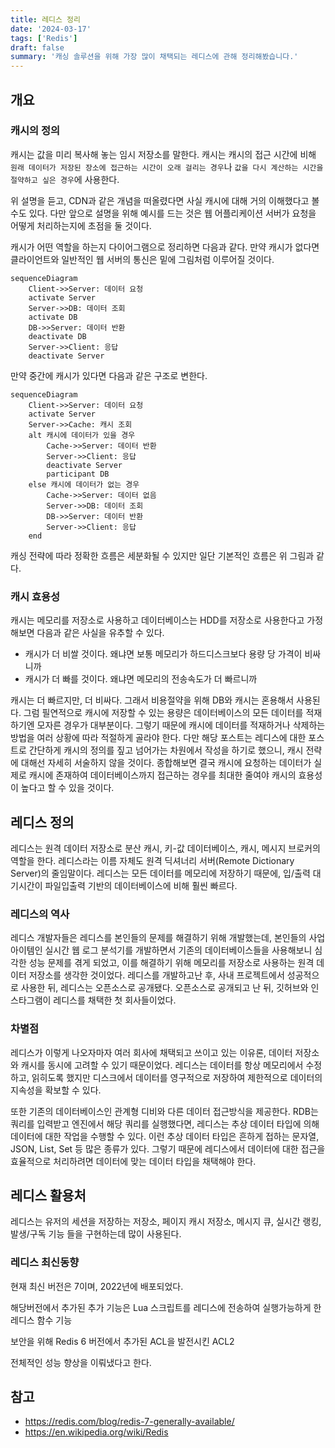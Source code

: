 ```yaml
---
title: 레디스 정리
date: '2024-03-17'
tags: ['Redis']
draft: false
summary: '캐싱 솔루션을 위해 가장 많이 채택되는 레디스에 관해 정리해봤습니다.'
---
```


## 개요

### 캐시의 정의

캐시는 값을 미리 복사해 놓는 임시 저장소를 말한다.
캐시는 캐시의 접근 시간에 비해 `원래 데이터가 저장된 장소에 접근하는 시간이
오래 걸리는 경우`나 `값을 다시 계산하는 시간을 절약하고 싶은 경우`에 사용한다.

위 설명을 듣고, CDN과 같은 개념을 떠올렸다면 사실 캐시에 대해 거의 이해했다고 볼 수도 있다. 다만 앞으로 설명을 위해 예시를 드는 것은 웹 어플리케이션 서버가 요청을 어떻게 처리하는지에 초점을 둘 것이다.

캐시가 어떤 역할을 하는지 다이어그램으로 정리하면 다음과 같다. 만약 캐시가 없다면 클라이언트와 일반적인 웹 서버의 통신은 밑에 그림처럼 이루어질 것이다.

```mermaid
sequenceDiagram
    Client->>Server: 데이터 요청
    activate Server
    Server->>DB: 데이터 조회
    activate DB
    DB->>Server: 데이터 반환
    deactivate DB
    Server->>Client: 응답
    deactivate Server
```

만약 중간에 캐시가 있다면 다음과 같은 구조로 변한다.

```mermaid
sequenceDiagram
    Client->>Server: 데이터 요청
    activate Server
    Server->>Cache: 캐시 조회
    alt 캐시에 데이터가 있을 경우
        Cache->>Server: 데이터 반환
        Server->>Client: 응답
        deactivate Server
        participant DB
    else 캐시에 데이터가 없는 경우
        Cache->>Server: 데이터 없음
        Server->>DB: 데이터 조회
        DB->>Server: 데이터 반환
        Server->>Client: 응답
    end
```

캐싱 전략에 따라 정확한 흐름은 세분화될 수 있지만 일단 기본적인 흐름은 위 그림과 같다.

### 캐시 효용성

캐시는 메모리를 저장소로 사용하고 데이터베이스는 HDD를 저장소로 사용한다고 가정해보면 다음과 같은 사실을 유추할 수 있다.

- 캐시가 더 비쌀 것이다. 왜냐면 보통 메모리가 하드디스크보다 용량 당 가격이 비싸니까
- 캐시가 더 빠를 것이다. 왜냐면 메모리의 전송속도가 더 빠르니까

캐시는 더 빠르지만, 더 비싸다. 그래서 비용절약을 위해 DB와 캐시는 혼용해서 사용된다. 그럼 필연적으로 캐시에 저장할 수 있는 용량은 데이터베이스의 모든 데이터를 적재하기엔 모자른 경우가 대부분이다. 그렇기 때문에 캐시에 데이터를 적재하거나 삭제하는 방법을 여러 상황에 따라 적절하게 골라야 한다. 다만 해당 포스트는 레디스에 대한 포스트로 간단하게 캐시의 정의를 짚고 넘어가는 차원에서 작성을 하기로 했으니, 캐시 전략에 대해선 자세히 서술하지 않을 것이다. 종합해보면 결국 캐시에 요청하는 데이터가 실제로 캐시에 존재하여 데이터베이스까지 접근하는 경우를 최대한 줄여야 캐시의 효용성이 높다고 할 수 있을 것이다.

## 레디스 정의

레디스는 원격 데이터 저장소로 분산 캐시, 키-값 데이터베이스, 캐시, 메시지 브로커의 역할을 한다. 레디스라는 이름 자체도 원격 딕셔너리 서버(Remote Dictionary Server)의 줄임말이다. 레디스는 모든 데이터를 메모리에 저장하기 때문에, 입/출력 대기시간이 파일입출력 기반의 데이터베이스에 비해 훨씬 빠르다.

### 레디스의 역사

레디스 개발자들은 레디스를 본인들의 문제를 해결하기 위해 개발했는데, 본인들의 사업 아이템인 실시간 웹 로그 분석기를 개발하면서 기존의 데이터베이스들을 사용해보니 심각한 성능 문제를 겪게 되었고, 이를 해결하기 위해 메모리를 저장소로 사용하는 원격 데이터 저장소를 생각한 것이었다. 레디스를 개발하고난 후, 사내 프로젝트에서 성공적으로 사용한 뒤, 레디스는 오픈소스로 공개됐다. 오픈소스로 공개되고 난 뒤, 깃허브와 인스타그램이 레디스를 채택한 첫 회사들이었다.

### 차별점

레디스가 이렇게 나오자마자 여러 회사에 채택되고 쓰이고 있는 이유론, 데이터 저장소와 캐시를 동시에 고려할 수 있기 때문이었다. 레디스는 데이터를 항상 메모리에서 수정하고, 읽히도록 했지만 디스크에서 데이터를 영구적으로 저장하여 제한적으로 데이터의 지속성을 확보할 수 있다.

또한 기존의 데이터베이스인 관계형 디비와 다른 데이터 접근방식을 제공한다. RDB는 쿼리를 입력받고 엔진에서 해당 쿼리를 실행했다면, 레디스는 추상 데이터 타입에 의해 데이터에 대한 작업을 수행할 수 있다. 이런 추상 데이터 타입은 흔하게 접하는 문자열, JSON, List, Set 등 많은 종류가 있다. 그렇기 때문에 레디스에서 데이터에 대한 접근을 효율적으로 처리하려면 데이터에 맞는 데이터 타입을 채택해야 한다.

## 레디스 활용처

레디스는 유저의 세션을 저장하는 저장소, 페이지 캐시 저장소, 메시지 큐, 실시간 랭킹, 발생/구독 기능 들을 구현하는데 많이 사용된다.

### 레디스 최신동향

현재 최신 버전은 7이며, 2022년에 배포되었다.

해당버전에서 추가된 추가 기능은 Lua 스크립트를 레디스에 전송하여 실행가능하게 한 레디스 함수 기능

보안을 위해 Redis 6 버전에서 추가된 ACL을 발전시킨 ACL2

전체적인 성능 향상을 이뤄냈다고 한다.

## 참고

- https://redis.com/blog/redis-7-generally-available/
- https://en.wikipedia.org/wiki/Redis
